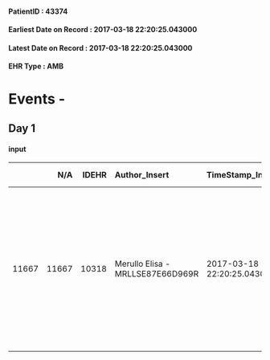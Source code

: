 
#### PatientID : 43374
#### Earliest Date on Record : 2017-03-18 22:20:25.043000
#### Latest Date on Record : 2017-03-18 22:20:25.043000
#### EHR Type : AMB

# Events - 

## Day 1

#### input
|       |    N/A |   IDEHR | Author_Insert                    | TimeStamp_Insert           | EHRType   |   PatientID |   IDDigitalSignDocument | persone_vicine   |   Unnamed: 0_x.1 |   IDANAMNESI_SOCIALE | Patient   | FamigliaAltro   | Paziente_T   | FamigliaAltro_T   |   Non_Rilevabile_x.1 | Note_Non_Rilevabile_x.1   | opt_Problemi   | Note_I                                                                                                             | ds_note_timori                                                                                | chk_contr_sintomi   | opt_paziente_a   | opt_famiglia_a   | opt_adeguatezza   | opt_paziente_solo   | ds_note_con                                                                                                            | opt_presente_assente   | Presenza_minori   | Caregiver_principale   | opt_capacita   | ds_familiari_coinv   | opt_necessario   | opt_presente   | opt_risorse_ec   | opt_paziente_psi   | opt_Ins_vol   | ds_note_prio                                                                                                                                                                                               | opt_paziente_ad   | opt_caregiver_ad   | opt_esenzione   | opt_inv_civile   |   invalidita_perc |   ds_codice_es | Needs     | Domestic partnership   | Fragility   | opt_disponibilita_f   | opt_indennita_acc   | opt_legge   | opt_famiglia_psi   | opt_disponibilit_paz   |
|------:|-------:|--------:|:---------------------------------|:---------------------------|:----------|------------:|------------------------:|:-----------------|-----------------:|---------------------:|:----------|:----------------|:-------------|:------------------|---------------------:|:--------------------------|:---------------|:-------------------------------------------------------------------------------------------------------------------|:----------------------------------------------------------------------------------------------|:--------------------|:-----------------|:-----------------|:------------------|:--------------------|:-----------------------------------------------------------------------------------------------------------------------|:-----------------------|:------------------|:-----------------------|:---------------|:---------------------|:-----------------|:---------------|:-----------------|:-------------------|:--------------|:-----------------------------------------------------------------------------------------------------------------------------------------------------------------------------------------------------------|:------------------|:-------------------|:----------------|:-----------------|------------------:|---------------:|:----------|:-----------------------|:------------|:----------------------|:--------------------|:------------|:-------------------|:-----------------------|
| 11667 |  11667 |   10318 | Merullo Elisa - MRLLSE87E66D969R | 2017-03-18 22:20:25.043000 | AMB       |       43374 |                  688259 | N/A              |             5605 |                 3582 | Si#1      | Si#1            | Si#1         | Si#1              |                    0 | NR                        | No#0           | Pz informato di tutta la situazione clinica ma poco lucido al momento. Fratelli informati della situazione clinica | Fratello molto preoccupato per la gestione clinica in particolare per le allucinazioni del pz | controllo sintomi#0 | Indefinite#2     | Congruenti#1     | Si#1              | Si#1                | Il pz viveva da solo. Al momento presente una sorella che si occupa dell'intera assistenza. Un altro fratello presente | Presente#1             | No#0              | sister                 | Adeguato#0     | brother              | No#0             | No#0           | Adeguate#1       | No#0               | No#0          | Il bisogno espresso √® a livello clinico assistenziale. Spiegato il senso della nostra assistenza. Il fratello mi ha anticipato la volont√† di portare il pz in hospice nel caso di peggioramento clinico. | Parziale#1        | Totale#2           | Si#1            | Si#1             |               100 |             48 | Clinici#0 | Altri parenti#3        | nessuna#0   | Da verificare#2       | Si#1                | No#0        | No#0               | Da verificare#2        |


